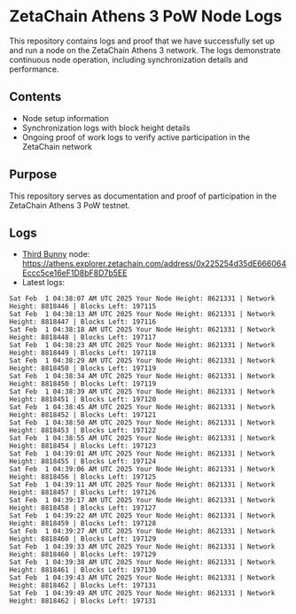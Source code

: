 # ZetaChain Athens 3 PoW Node Logs
This repository contains logs and proof that we have successfully set up and run a node on the ZetaChain Athens 3 network. The logs demonstrate continuous node operation, including synchronization details and performance.

## Contents
- Node setup information
- Synchronization logs with block height details
- Ongoing proof of work logs to verify active participation in the ZetaChain network

## Purpose
This repository serves as documentation and proof of participation in the ZetaChain Athens 3 PoW testnet.

## Logs

- [Third Bunny](https://thirdbunny.xyz/) node: https://athens.explorer.zetachain.com/address/0x225254d35dE666064Eccc5ce16eF1D8bF8D7b5EE
- Latest logs:
```
Sat Feb  1 04:38:07 AM UTC 2025 Your Node Height: 8621331 | Network Height: 8818446 | Blocks Left: 197115
Sat Feb  1 04:38:13 AM UTC 2025 Your Node Height: 8621331 | Network Height: 8818447 | Blocks Left: 197116
Sat Feb  1 04:38:18 AM UTC 2025 Your Node Height: 8621331 | Network Height: 8818448 | Blocks Left: 197117
Sat Feb  1 04:38:23 AM UTC 2025 Your Node Height: 8621331 | Network Height: 8818449 | Blocks Left: 197118
Sat Feb  1 04:38:29 AM UTC 2025 Your Node Height: 8621331 | Network Height: 8818450 | Blocks Left: 197119
Sat Feb  1 04:38:34 AM UTC 2025 Your Node Height: 8621331 | Network Height: 8818450 | Blocks Left: 197119
Sat Feb  1 04:38:39 AM UTC 2025 Your Node Height: 8621331 | Network Height: 8818451 | Blocks Left: 197120
Sat Feb  1 04:38:45 AM UTC 2025 Your Node Height: 8621331 | Network Height: 8818452 | Blocks Left: 197121
Sat Feb  1 04:38:50 AM UTC 2025 Your Node Height: 8621331 | Network Height: 8818453 | Blocks Left: 197122
Sat Feb  1 04:38:55 AM UTC 2025 Your Node Height: 8621331 | Network Height: 8818454 | Blocks Left: 197123
Sat Feb  1 04:39:01 AM UTC 2025 Your Node Height: 8621331 | Network Height: 8818455 | Blocks Left: 197124
Sat Feb  1 04:39:06 AM UTC 2025 Your Node Height: 8621331 | Network Height: 8818456 | Blocks Left: 197125
Sat Feb  1 04:39:11 AM UTC 2025 Your Node Height: 8621331 | Network Height: 8818457 | Blocks Left: 197126
Sat Feb  1 04:39:17 AM UTC 2025 Your Node Height: 8621331 | Network Height: 8818458 | Blocks Left: 197127
Sat Feb  1 04:39:22 AM UTC 2025 Your Node Height: 8621331 | Network Height: 8818459 | Blocks Left: 197128
Sat Feb  1 04:39:27 AM UTC 2025 Your Node Height: 8621331 | Network Height: 8818460 | Blocks Left: 197129
Sat Feb  1 04:39:33 AM UTC 2025 Your Node Height: 8621331 | Network Height: 8818460 | Blocks Left: 197129
Sat Feb  1 04:39:38 AM UTC 2025 Your Node Height: 8621331 | Network Height: 8818461 | Blocks Left: 197130
Sat Feb  1 04:39:43 AM UTC 2025 Your Node Height: 8621331 | Network Height: 8818462 | Blocks Left: 197131
Sat Feb  1 04:39:49 AM UTC 2025 Your Node Height: 8621331 | Network Height: 8818462 | Blocks Left: 197131
```
